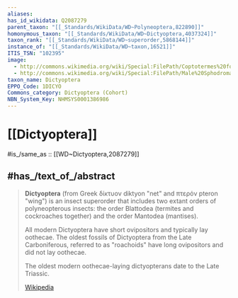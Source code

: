 ```yaml
---
aliases:
has_id_wikidata: Q2087279
parent_taxon: "[[_Standards/WikiData/WD~Polyneoptera,822890]]"
homonymous_taxon: "[[_Standards/WikiData/WD~Dictyoptera,4037324]]"
taxon_rank: "[[_Standards/WikiData/WD~superorder,5868144]]"
instance_of: "[[_Standards/WikiData/WD~taxon,16521]]"
ITIS_TSN: "102395"
image:
  - http://commons.wikimedia.org/wiki/Special:FilePath/Coptotermes%20formosanus%20shiraki%20USGov%20k8204-7.jpg
  - http://commons.wikimedia.org/wiki/Special:FilePath/Male%20Sphodromantis%20viridis%20from%20near%20Campo%20Maior%20%28%C3%89vora%29.jpg
taxon_name: Dictyoptera
EPPO_Code: 1DICYO
Commons_category: Dictyoptera (Cohort)
NBN_System_Key: NHMSYS0001386986
---
```


# [[Dictyoptera]] 

#is_/same_as :: [[WD~Dictyoptera,2087279]] 

## #has_/text_of_/abstract 

> **Dictyoptera** (from Greek δίκτυον diktyon "net" and πτερόν pteron "wing") 
> is an insect superorder that includes two extant orders of polyneopterous insects: 
> the order Blattodea (termites and cockroaches together) and the order Mantodea (mantises). 
> 
> All modern Dictyoptera have short ovipositors and typically lay oothecae. 
> The oldest fossils of Dictyoptera from the Late Carboniferous, 
> referred to as "roachoids" have long ovipositors and did not lay oothecae. 
> 
> The oldest modern oothecae-laying dictyopterans date to the Late Triassic.
>
> [Wikipedia](https://en.wikipedia.org/wiki/Dictyoptera) 

